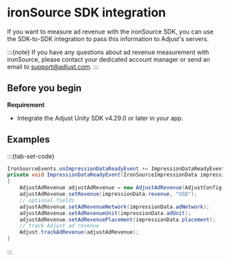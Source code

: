 # ironSource SDK integration

If you want to measure ad revenue with the ironSource SDK, you can use the SDK-to-SDK integration to pass this information to Adjust's servers. 

:::{note}
If you have any questions about ad revenue measurement with ironSource, please contact your dedicated account manager or send an email to support@adjust.com.
:::

## Before you begin

__Requirement__

- Integrate the Adjust Unity SDK v4.29.0 or later in your app.

## Examples

:::{tab-set-code}
```C#
IronSourceEvents.onImpressionDataReadyEvent += ImpressionDataReadyEvent;
private void ImpressionDataReadyEvent(IronSourceImpressionData impressionData)
{
    AdjustAdRevenue adjustAdRevenue = new AdjustAdRevenue(AdjustConfig.AdjustAdRevenueSourceIronSource);
    adjustAdRevenue.setRevenue(impressionData.revenue, "USD");
    // optional fields
    adjustAdRevenue.setAdRevenueNetwork(impressionData.adNetwork);
    adjustAdRevenue.setAdRevenueUnit(impressionData.adUnit);
    adjustAdRevenue.setAdRevenuePlacement(impressionData.placement);
    // track Adjust ad revenue
    Adjust.trackAdRevenue(adjustAdRevenue);
}
```
:::